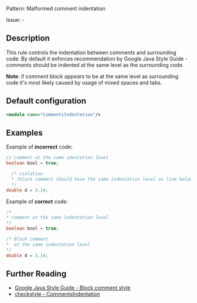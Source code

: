 Pattern: Malformed comment indentation

Issue: -

## Description

This rule controls the indentation between comments and surrounding code. By default it enforces recommendation by Google Java Style Guide - comments should be indented at the same level as the surrounding code.

**Note**: if comment block _appears_ to be at the same level as surrounding code it's most likely caused by usage of mixed spaces and tabs.

## Default configuration

```xml
<module name="CommentsIndentation"/>
```

## Examples

Example of **incorrect** code:

```java
// comment at the same identation level
boolean bool = true;

  /* violation
  * (block comment should have the same indentation level as line below)
  */
double d = 3.14;
```

Example of **correct** code:

```java
/*
* comment at the same indentation level
*/
boolean bool = true;

/* Block comment
*  at the same indentation level
*/
double d = 3.14;
```

## Further Reading

* [Google Java Style Guide - Block comment style](http://checkstyle.sourceforge.net/reports/google-java-style-20170228.html#s4.8.6.1-block-comment-style)
* [checkstyle - CommentsIndentation](http://checkstyle.sourceforge.net/config_misc.html#CommentsIndentation)
